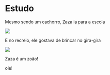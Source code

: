 # Estudo

Mesmo sendo um cachorro, Zaza ia para a escola

![](http://i.imgur.com/VKNGpUQ.gif)

E no recreio, ele gostava de brincar no gira-gira

![](https://33.media.tumblr.com/b4c225d42eea01689e7c9f605f6b44e0/tumblr_npy65sAwXl1sfyws3o1_250.gif)

Zaza é um zoão!

oie!